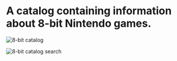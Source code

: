 <b><h1>A catalog containing information about 8-bit Nintendo games.</h1></b>

![8-bit catalog](https://github.com/user-attachments/assets/6f7b4967-c221-4ea3-ac7f-451c94c80aa8)


![8-bit catalog search](https://github.com/user-attachments/assets/8d78849f-56d3-48b6-b614-e83e4d7e3f85)
